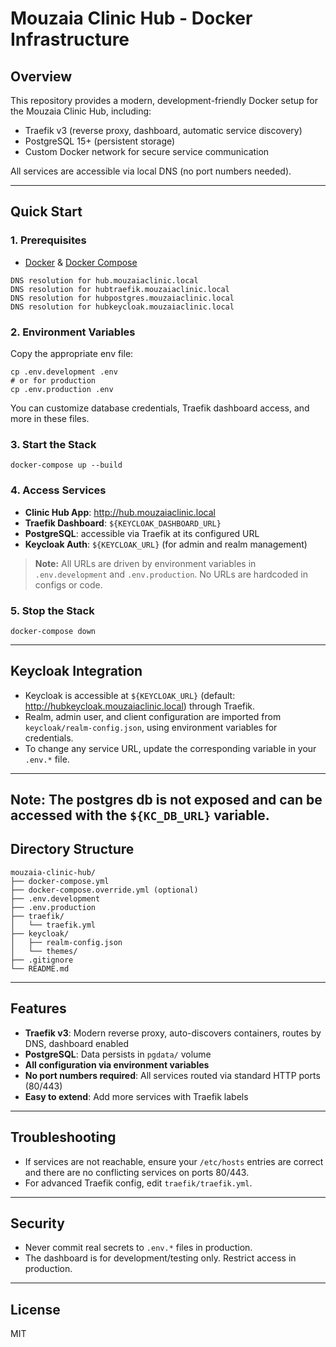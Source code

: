 # Mouzaia Clinic Hub - Docker Infrastructure

## Overview
This repository provides a modern, development-friendly Docker setup for the Mouzaia Clinic Hub, including:
- Traefik v3 (reverse proxy, dashboard, automatic service discovery)
- PostgreSQL 15+ (persistent storage)
- Custom Docker network for secure service communication

All services are accessible via local DNS (no port numbers needed).

---

## Quick Start

### 1. Prerequisites
- [Docker](https://docs.docker.com/get-docker/) & [Docker Compose](https://docs.docker.com/compose/)

```
DNS resolution for hub.mouzaiaclinic.local
DNS resolution for hubtraefik.mouzaiaclinic.local
DNS resolution for hubpostgres.mouzaiaclinic.local
DNS resolution for hubkeycloak.mouzaiaclinic.local
```

### 2. Environment Variables
Copy the appropriate env file:

```
cp .env.development .env
# or for production
cp .env.production .env
```

You can customize database credentials, Traefik dashboard access, and more in these files.

### 3. Start the Stack
```
docker-compose up --build
```

### 4. Access Services
- **Clinic Hub App**: http://hub.mouzaiaclinic.local
- **Traefik Dashboard**: `${KEYCLOAK_DASHBOARD_URL}`
- **PostgreSQL**: accessible via Traefik at its configured URL
- **Keycloak Auth**: `${KEYCLOAK_URL}` (for admin and realm management)

> **Note:** All URLs are driven by environment variables in `.env.development` and `.env.production`. No URLs are hardcoded in configs or code.

### 5. Stop the Stack
```
docker-compose down
```


---

## Keycloak Integration
- Keycloak is accessible at `${KEYCLOAK_URL}` (default: http://hubkeycloak.mouzaiaclinic.local) through Traefik.
- Realm, admin user, and client configuration are imported from `keycloak/realm-config.json`, using environment variables for credentials.
- To change any service URL, update the corresponding variable in your `.env.*` file.

---

**Note:** The postgres db is not exposed and can be accessed with the `${KC_DB_URL}` variable.
---
## Directory Structure
```
mouzaia-clinic-hub/
├── docker-compose.yml
├── docker-compose.override.yml (optional)
├── .env.development
├── .env.production
├── traefik/
│   └── traefik.yml
├── keycloak/
│   ├── realm-config.json
│   └── themes/
├── .gitignore
└── README.md
```

---

## Features
- **Traefik v3**: Modern reverse proxy, auto-discovers containers, routes by DNS, dashboard enabled
- **PostgreSQL**: Data persists in `pgdata/` volume
- **All configuration via environment variables**
- **No port numbers required**: All services routed via standard HTTP ports (80/443)
- **Easy to extend**: Add more services with Traefik labels

---

## Troubleshooting
- If services are not reachable, ensure your `/etc/hosts` entries are correct and there are no conflicting services on ports 80/443.
- For advanced Traefik config, edit `traefik/traefik.yml`.

---

## Security
- Never commit real secrets to `.env.*` files in production.
- The dashboard is for development/testing only. Restrict access in production.

---

## License
MIT
